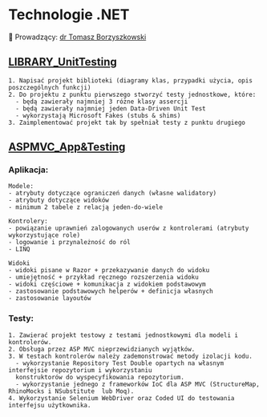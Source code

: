 # Technologie .NET

:older_man: Prowadzący: [dr Tomasz Borzyszkowski](https://github.com/tborzyszkowski)

## [LIBRARY_UnitTesting](LIBRARY-unit-testing)
```$xslt
1. Napisać projekt biblioteki (diagramy klas, przypadki użycia, opis poszczególnych funkcji)
2. Do projektu z punktu pierwszego stworzyć testy jednostkowe, które:
  - będą zawierały najmniej 3 różne klasy assercji
  - będą zawierały najmniej jeden Data-Driven Unit Test
  - wykorzystają Microsoft Fakes (stubs & shims)
3. Zaimplementować projekt tak by spełniał testy z punktu drugiego
```
## [ASPMVC_App&Testing](ASPMVC-app-and-testing)
### Aplikacja:
```$xslt
Modele:
- atrybuty dotyczące ograniczeń danych (własne walidatory)
- atrybuty dotyczące widoków
- minimum 2 tabele z relacją jeden-do-wiele

Kontrolery:
- powiązanie uprawnień zalogowanych userów z kontrolerami (atrybuty wykorzystujące role)
- logowanie i przynależność do ról
- LINQ

Widoki
- widoki pisane w Razor + przekazywanie danych do widoku
- umiejętność + przykład ręcznego rozszerzenia widoku
- widoki częściowe + komunikacja z widokiem podstawowym
- zastosowanie podstawowych helperów + definicja własnych
- zastosowanie layoutów
```


### Testy:
```$xslt
1. Zawierać projekt testowy z testami jednostkowymi dla modeli i kontrolerów.
2. Obsługa przez ASP MVC nieprzewidzianych wyjątków.
3. W testach kontrolerów należy zademonstrować metody izolacji kodu.
  - wykorzystanie Repository Test Double opartych na własnym interfejsie repozytorium i wykorzystaniu
  konstruktorów do wyspecyfikowania repozytorium.
  - wykorzystanie jednego z frameworków IoC dla ASP MVC (StructureMap,  RhinoMocks i NSubstitute  lub Moq).
4. Wykorzystanie Selenium WebDriver oraz Coded UI do testowania interfejsu użytkownika.
